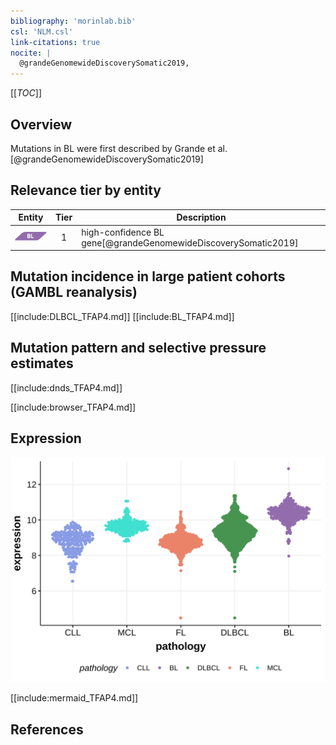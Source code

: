 ```yaml
---
bibliography: 'morinlab.bib'
csl: 'NLM.csl'
link-citations: true
nocite: |
  @grandeGenomewideDiscoverySomatic2019, 
---
```

[[_TOC_]]

## Overview

Mutations in BL were first described by Grande et al.[@grandeGenomewideDiscoverySomatic2019]


## Relevance tier by entity

|Entity|Tier|Description            |
|:------:|:----:|-----------------------|
|![BL](images/icons/BL_tier1.png)    |1   |high-confidence BL gene[@grandeGenomewideDiscoverySomatic2019]|

## Mutation incidence in large patient cohorts (GAMBL reanalysis)

[[include:DLBCL_TFAP4.md]]
[[include:BL_TFAP4.md]]

## Mutation pattern and selective pressure estimates

[[include:dnds_TFAP4.md]]

[[include:browser_TFAP4.md]]

## Expression
![](images/gene_expression/TFAP4_by_pathology.svg)

[[include:mermaid_TFAP4.md]]

## References

<!-- ORIGIN: grandeGenomewideDiscoverySomatic2019 -->
<!-- BL: grandeGenomewideDiscoverySomatic2019 -->
